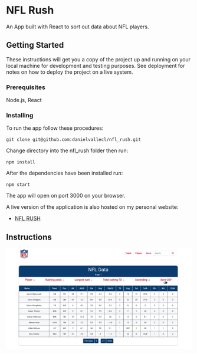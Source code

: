 # NFL Rush

An App built with React to sort out data about NFL players.

## Getting Started

These instructions will get you a copy of the project up and running on your local machine for development and testing purposes. See deployment for notes on how to deploy the project on a live system.

### Prerequisites

Node.js, React

### Installing

To run the app follow these procedures:

```
git clone git@github.com:danielvallecl/nfl_rush.git
```

Change directory into the nfl_rush folder then run:

```
npm install
```

After the dependencies have been installed run:

```
npm start
```

The app will open on port 3000 on your browser.

A live version of the application is also hosted on my personal website:

* [NFL RUSH](http://www.danielvalle.ca/nfl_rush.html)

## Instructions

![alt text](https://raw.githubusercontent.com/danielvallecl/nfl_rush/master/src/images/interface.jpg)
